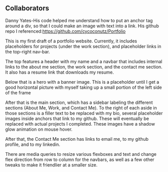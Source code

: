 ## Collaborators 
Danny Yates-His code helped me understand how to put an anchor tag around a div, so that I could make an image with text into a link. His github repo I referenced:https://github.com/cycoconutz/Portfolio

This is my first draft of a portfolio website. Currently, it includes placeholders for projects (under the work section), and placeholder links in the top-right nav-bar.

The top features a header with my name and a navbar that includes internal links to the about me section, the work section, and the contact me section. It also has a resume link that downloads my resume.

Below that is a hero with a banner image. This is a placeholder until I get a good horizontal picture with myself taking up a small portion of the left side of the frame

After that is the main section, which has a sidebar labeling the different sections (About Me, Work, and Contact Me). To the right of each aside in those sections is a filler text to be replaced with my bio, several placeholder images inside anchors that link to my github. These will eventually be replaced with actual projects I completed. These images have a shadow glow animation on mouse hover.

After that, the Contact Me section has links to email me, to my github profile, and to my linkedin.

There are media queries to resize various flexboxes and text and change flex direction from row to column for the navbars, as well as a few other tweaks to make it friendlier at a smaller size.